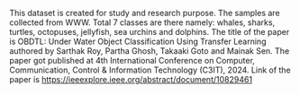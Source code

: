 This dataset is created for study and research purpose. The samples are collected from WWW. Total 7 classes are there namely: whales, sharks, turtles,
octopuses, jellyfish, sea urchins and dolphins. The title of the paper is OBDTL: Under Water Object Classification Using Transfer Learning authored by Sarthak Roy, Partha Ghosh, Takaaki Goto and Mainak Sen.
The paper got published at 4th International Conference on Computer, Communication, Control & Information Technology (C3IT), 2024.
Link of the paper is https://ieeexplore.ieee.org/abstract/document/10829461
